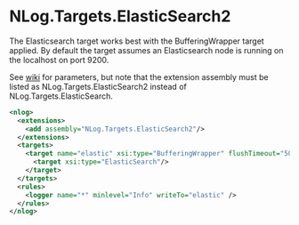 NLog.Targets.ElasticSearch2
==========================

The Elasticsearch target works best with the BufferingWrapper target applied. By default the target assumes an Elasticsearch node is running on the localhost on port 9200.

See [wiki](https://github.com/ReactiveMarkets/NLog.Targets.ElasticSearch/wiki) for parameters, but note that the extension assembly must be listed as NLog.Targets.ElasticSearch2 instead of NLog.Targets.ElasticSearch.

```xml
<nlog>
  <extensions>
    <add assembly="NLog.Targets.ElasticSearch2"/>
  </extensions>
  <targets>
    <target name="elastic" xsi:type="BufferingWrapper" flushTimeout="5000">
  	  <target xsi:type="ElasticSearch"/>
    </target>
  </targets>
  <rules>
    <logger name="*" minlevel="Info" writeTo="elastic" />
  </rules>
</nlog>
```
